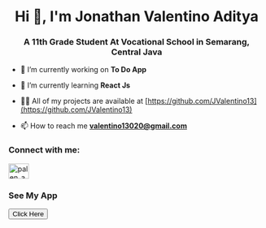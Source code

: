 <h1 align="center">Hi 👋, I'm Jonathan Valentino Aditya</h1>
<h3 align="center">A 11th Grade Student At Vocational School in Semarang, Central Java</h3>

- 🔭 I’m currently working on **To Do App**

- 🌱 I’m currently learning **React Js**

- 👨‍💻 All of my projects are available at [https://github.com/JValentino13](https://github.com/JValentino13)

- 📫 How to reach me **valentino13020@gmail.com**

<h3 align="left">Connect with me:</h3>
<p align="left">
<a href="https://instagram.com/palen_apen" target="blank"><img align="center" src="https://raw.githubusercontent.com/rahuldkjain/github-profile-readme-generator/master/src/images/icons/Social/instagram.svg" alt="palen_apen" height="30" width="40" /></a>
</p>

<h3 align="left">See My App</h3>
<a href="https://to-do-app-valen.web.app/" target="blank"><button>Click Here</button></a>

